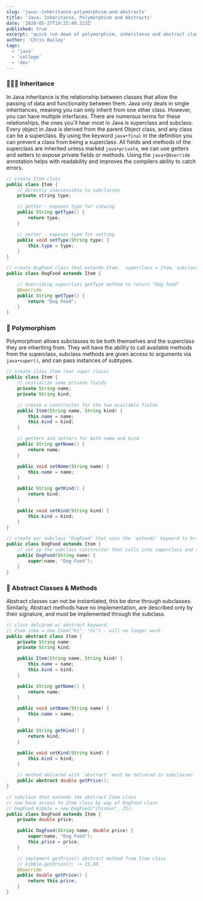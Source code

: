 ```yaml
---
slug: 'java:-inheritance-polymorphism-and-abstracts'
title: 'Java: Inheritance, Polymorphism and Abstracts'
date: '2020-05-27T19:25:49.223Z'
published: true
excerpt: 'quick run down of polymorphism, inheritance and abstract classes and methods in Java.'
author: 'Chris Bailey'
tags:
  - 'java'
  - 'college'
  - 'dev'
---
```


### 👨‍👩‍👦 Inheritance

In Java inheritance is the relationship between classes that allow the passing of data and functionality between them. Java only deals in single inheritances, meaning you can only inherit from one other class. However, you can have multiple interfaces. There are numerous terms for these relationships, the ones you'll hear most in Java is superclass and subclass. Every object in Java is derived from the parent Object class, and any class can be a superclass. By using the keyword `java•final` in the definition you can prevent a class from being a superclass. All fields and methods of the superclass are inherited unless marked `java•private`, we can use getters and setters to expose private fields or methods. Using the `java•@Override` annotation helps with readability and improves the compilers ability to catch errors.

```java
// create Item class
public class Item {
    // directly inaccessible to subclasses
    private string type;

    // getter - exposes type for viewing
    public String getType() {
        return type;
    }

    // setter - exposes type for setting
    public void setType(String type) {
        this.type = type;
    }
}

// create DogFood class that extends Item.  superclass = Item, subclass = DogFood
public class DogFood extends Item {

    // Overriding superclass getType method to return "Dog food"
    @Override
    public String getType() {
        return "Dog Food";
    }
}
```

### 👴 Polymorphism

Polymorphism allows subclasses to be both themselves and the superclass they are inheriting from. They will have the ability to call available methods from the superclass, subclass methods are given access to arguments via `java•super()`, and can pass instances of subtypes.

```java
// create class Item (our super class)
public class Item {
    // initialize some private fields
    private String name;
    private String kind;

    // create a constructor for the two available fields
    public Item(String name, String kind) {
        this.name = name;
        this.kind = kind;
    }

    // getters and setters for both name and kind
    public String getName() {
        return name;
    }

    public void setName(String name) {
        this.name = name;
    }

    public String getKind() {
        return kind;
    }

    public void setKind(String kind) {
        this.kind = kind;
    }
}

// create our subclass "DogFood" that uses the 'extends' keyword to bring in Item class.
public class DogFood extends Item {
    // set up the subclass constructor that calls into superclass and sets the kind field.
    public DogFood(String name) {
        super(name, "Dog Food");
    }
}
```

### 🎨 Abstract Classes & Methods

Abstract classes can not be instantiated, this be done through subclasses. Similarly, Abstract methods have no implementation, are described only by their signature, and must be implemented through the subclass.

```java
// class delcared w/ abstract keyword.
// Item item = new Item("hi", "hi") - will no longer work
public abstract class Item {
    private String name;
    private String kind;

    public Item(String name, String kind) {
        this.name = name;
        this.kind = kind;
    }

    public String getName() {
        return name;
    }

    public void setName(String name) {
        this.name = name;
    }

    public String getKind() {
        return kind;
    }

    public void setKind(String kind) {
        this.kind = kind;
    }

    // method delcared with `abstract` must be delcared in subclasses
    public abstract double getPrice();
}

// subclass that extends the abstract Item class
// now have access to Item class by way of DogFood class
// DogFood kibble = new DogFood("chicken", 25);
public class DogFood extends Item {
    private double price;

    public DogFood(String name, double price) {
        super(name, "Dog Food");
        this.price = price;
    }

    // implement getPrice() abstract method from Item class
    // kibble.getPrice(); -> 25,00
    @Override
    public double getPrice() {
        return this.price;
    }
}
```
